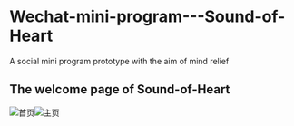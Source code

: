 # Wechat-mini-program---Sound-of-Heart
A social mini program prototype with the aim of mind relief
## The welcome page of Sound-of-Heart
![首页](https://user-images.githubusercontent.com/55969849/71500511-13858680-281a-11ea-8223-c4bf4a2fe572.PNG)![主页](https://user-images.githubusercontent.com/55969849/71500492-11bbc300-281a-11ea-9036-c577b7591367.jpg)
##
